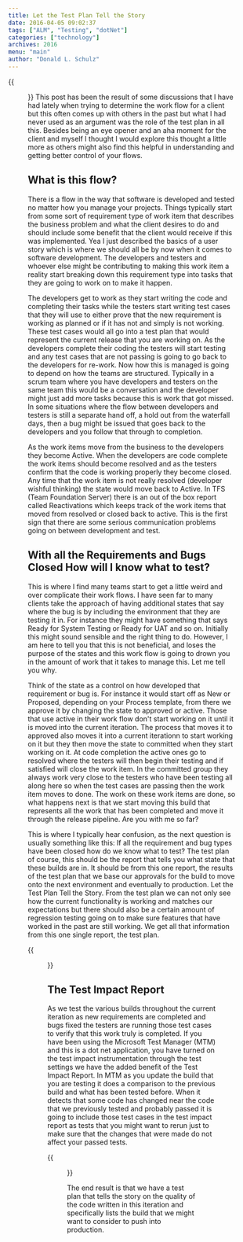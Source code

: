```yaml
---
title: Let the Test Plan Tell the Story
date: 2016-04-05 09:02:37
tags: ["ALM", "Testing", "dotNet"]
categories: ["technology"]
archives: 2016
menu: "main"
author: "Donald L. Schulz"
---
```

{{<figure class="right" src="/images/TFSLogo.jpg" width="300" alt="TFS">}}
This post has been the result of some discussions that I have had lately when trying to determine the work flow for a client but this often comes up with others in the past but what I had never used as an argument was the role of the test plan in all this.  Besides being an eye opener and an aha moment for the client and myself I thought I would explore this thought a little more as others might also find this helpful in understanding and getting better control of your flows.
## What is this flow?
There is a flow in the way that software is developed and tested no matter how you manage your projects.  Things typically start from some sort of requirement type of work item that describes the business problem and what the client desires to do and should include some benefit that the client would receive if this was implemented.  Yea I just described the basics of a user story which is where we should all be by now when it comes to software development.  The developers and testers and whoever else might be contributing to making this work item a reality start breaking down this requirement type into tasks that they are going to work on to make it happen.

The developers get to work as they start writing the code and completing their tasks while the testers start writing test cases that they will use to either prove that the new requirement is working as planned or if it has not and simply is not working.  These test cases would all go into a test plan that would represent the current release that you are working on.  As the developers complete their coding the testers will start testing and any test cases that are not passing is going to go back to the developers for re-work.  Now how this is managed is going to depend on how the teams are structured.  Typically in a scrum team where you have developers and testers on the same team this would be a conversation and the developer might just add more tasks because this is work that got missed.  In some situations where the flow between developers and testers is still a separate hand off, a hold out from the waterfall days, then a bug might be issued that goes back to the developers and you follow that through to completion.

As the work items move from the business to the developers they become Active.  When the developers are code complete the work items should become resolved and as the testers confirm that the code is working properly they become closed.  Any time that the work item is not really resolved (developer wishful thinking) the state would move back to Active.  In TFS (Team Foundation Server) there is an out of the box report called Reactivations which keeps track of the work items that moved from resolved or closed back to active.  This is the first sign that there are some serious communication problems going on between development and test.
## With all the Requirements and Bugs Closed How will I know what to test?
This is where I find many teams start to get a little weird and over complicate their work flows.  I have seen far to many clients take the approach of having additional states that say where the bug is by including the environment that they are testing it in.  For instance they might have something that says Ready for System Testing or Ready for UAT and so on.  Initially this might sound sensible and the right thing to do.  However, I am here to tell you that this is not beneficial, and loses the purpose of the states and this work flow is going to drown you in the amount of work that it takes to manage this.  Let me tell you why.

Think of the state as a control on how developed that requirement or bug is.  For instance it would start off as New or Proposed, depending on your Process template, from there we approve it by changing the state to approved or active.  Those that use active in their work flow don't start working on it until it is moved into the current iteration.  The process that moves it to approved also moves it into a current iterationn to start working on it but they then move the state to committed when they start working on it.  At code completion the active ones go to resolved where the testers will then begin their testing and if satisfied will close the work item.  In the committed group they always work very close to the testers who have been testing all along here so when the test cases are passing then the work item moves to done.  The work on these work items are done, so what happens next is that we start moving this build that represents all the work that has been completed and move it through the release pipeline.  Are you with me so far?

This is where I typically hear confusion, as the next question is usually something like this: If all the requirement and bug types have been closed how do we know what to test?  The test plan of course, this should be the report that tells you what state that these builds are in.  It should be from this one report, the results of the test plan that we base our approvals for the build to move onto the next environment and eventually to production.  Let the Test Plan Tell the Story.  From the test plan we can not only see how the current functionality is working and matches our expectations but there should also be a certain amount of regression testing going on to make sure features that have worked in the past are still working.  We get all that information from this one single report, the test plan.

{{<figure src="/images/TestPlanResults.png" alt="Test Plan Results">}}

## The Test Impact Report
As we test the various builds throughout the current iteration as new requirements are completed and bugs fixed the testers are running those test cases to verify that this work truly is completed.  If you have been using the Microsoft Test Manager (MTM) and this is a dot net application, you have turned on the test impact instrumentation through the test settings we have the added benefit of the Test Impact Report.  In MTM as you update the build that you are testing it does a comparison to the previous build and what has been tested before.  When it detects that some code has changed near the code that we previously tested and probably passed it is going to include those test cases in the test impact report as tests that you might want to rerun just to make sure that the changes that were made do not affect your passed tests.

{{<figure src="/images/testImpactResults.jpg" alt="Test Impact Results">}}

The end result is that we have a test plan that tells the story on the quality of the code written in this iteration and specifically lists the build that we might want to consider to push into production.